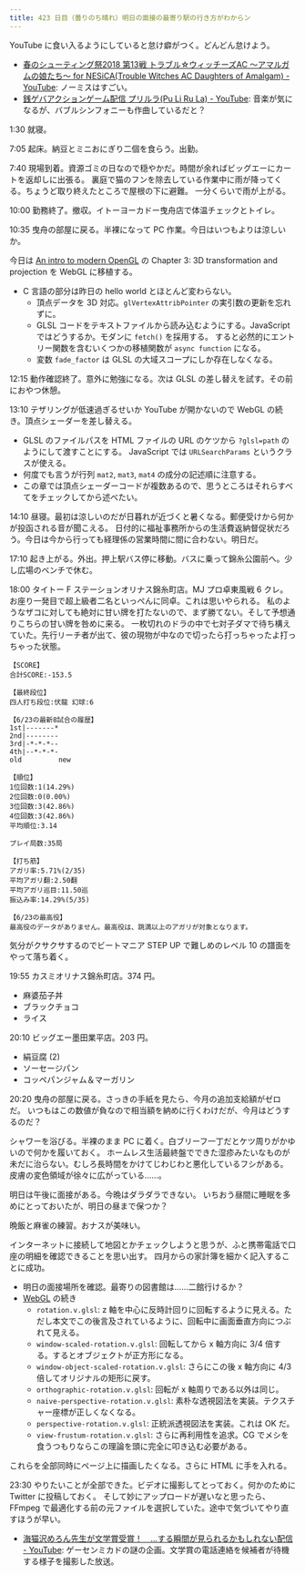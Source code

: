 ```yaml
---
title: 423 日目（曇りのち晴れ）明日の面接の最寄り駅の行き方がわからン
---
```


YouTube に食い入るようにしていると怠け癖がつく。どんどん怠けよう。

* [春のシューティング祭2018 第13戦 トラブル☆ウィッチーズAC ～アマルガムの娘たち～ for NESiCA(Trouble Witches AC Daughters of Amalgam) - YouTube](https://www.youtube.com/watch?v=dir6XJPeTVw):
  ノーミスはすごい。
* [銭ゲバアクションゲーム配信 プリルラ(Pu Li Ru La) - YouTube](https://www.youtube.com/watch?v=E2vup_czZc0):
  音楽が気になるが、バブルシンフォニーも作曲しているだと？

1:30 就寝。

7:05 起床。納豆とミニおにぎり二個を食らう。出勤。

7:40 現場到着。資源ゴミの日なので穏やかだ。時間が余ればビッグエーにカートを返却しに出張る。
裏庭で猫のフンを除去している作業中に雨が降ってくる。ちょうど取り終えたところで屋根の下に避難。
一分くらいで雨が上がる。

10:00 勤務終了。撤収。イトーヨーカドー曳舟店で体温チェックとトイレ。

10:35 曳舟の部屋に戻る。半裸になって PC 作業。今日はいつもよりは涼しいか。

今日は [An intro to modern OpenGL][joe] の Chapter 3: 3D transformation and projection を WebGL に移植する。

* C 言語の部分は昨日の hello world とほとんど変わらない。
  * 頂点データを 3D 対応。`glVertexAttribPointer` の実引数の更新を忘れずに。
  * GLSL コードをテキストファイルから読み込むようにする。JavaScript ではどうするか。モダンに `fetch()` を採用する。
    すると必然的にエントリー関数を含むいくつかの移植関数が `async function` になる。
  * 変数 `fade_factor` は GLSL の大域スコープにしか存在しなくなる。

12:15 動作確認終了。意外に勉強になる。次は GLSL の差し替えを試す。その前におやつ休憩。

13:10 テザリングが低速過ぎるせいか YouTube が開かないので WebGL の続き。頂点シェーダーを差し替える。

* GLSL のファイルパスを HTML ファイルの URL のケツから `?glsl=path` のようにして渡すことにする。
  JavaScript では `URLSearchParams` というクラスが使える。
* 何度でも言うが行列 `mat2`, `mat3`, `mat4` の成分の記述順に注意する。
* この章では頂点シェーダーコードが複数あるので、思うところはそれらすべてをチェックしてから述べたい。

14:10 昼寝。最初は涼しいのだが日暮れが近づくと暑くなる。郵便受けから何かが投函される音が聞こえる。
日付的に福祉事務所からの生活費返納督促状だろう。今日は今から行っても経理係の営業時間に間に合わない。明日だ。

17:10 起き上がる。外出。押上駅バス停に移動。バスに乗って錦糸公園前へ。少し広場のベンチで休む。

18:00 タイトー F ステーションオリナス錦糸町店。MJ プロ卓東風戦 6 クレ。
お座り一発目で超上級者二名といっぺんに同卓。これは思いやられる。
私のようなザコに対しても絶対に甘い牌を打たないので、まず勝てない。そして予想通りこちらの甘い牌を咎めに来る。
一枚切れのドラの中で七対子ダマで待ち構えていた。先行リーチ者が出て、彼の現物が中なので切ったら打っちゃったよ打っちゃった状態。

```text
【SCORE】
合計SCORE:-153.5

【最終段位】
四人打ち段位:伏龍 幻球:6

【6/23の最新8試合の履歴】
1st|-------*
2nd|--------
3rd|-*-*-*--
4th|--*-*-*-
old         new

【順位】
1位回数:1(14.29%)
2位回数:0(0.00%)
3位回数:3(42.86%)
4位回数:3(42.86%)
平均順位:3.14

プレイ局数:35局

【打ち筋】
アガリ率:5.71%(2/35)
平均アガリ翻:2.50翻
平均アガリ巡目:11.50巡
振込み率:14.29%(5/35)

【6/23の最高役】
最高役のデータがありません。最高役は、跳満以上のアガリが対象となります。
```

気分がクサクサするのでビートマニア STEP UP で難しめのレベル 10 の譜面をやって落ち着く。

19:55 カスミオリナス錦糸町店。374 円。

* 麻婆茄子丼
* ブラックチョコ
* ライス

20:10 ビッグエー墨田業平店。203 円。

* 絹豆腐 (2)
* ソーセージパン
* コッペパンジャム＆マーガリン

20:20 曳舟の部屋に戻る。さっきの手紙を見たら、今月の追加支給額がゼロだ。
いつもはこの数値が負なので相当額を納めに行くわけだが、今月はどうするのだ？

シャワーを浴びる。半裸のまま PC に着く。白ブリーフ一丁だとケツ周りがかゆいので何かを履いておく。
ホームレス生活最終盤でできた湿疹みたいなものが未だに治らない。むしろ長時間をかけてじわじわと悪化しているフシがある。
皮膚の変色領域が徐々に広がっている……。

明日は午後に面接がある。今晩はダラダラできない。
いちおう昼間に睡眠を多めにとっておいたが、明日の昼まで保つか？

晩飯と麻雀の練習。おナスが美味い。

インターネットに接続して地図とかチェックしようと思うが、ふと携帯電話で口座の明細を確認できることを思い出す。
四月からの家計簿を細かく記入することに成功。

* 明日の面接場所を確認。最寄りの図書館は……二館行けるか？
* [WebGL][joe] の続き
  * `rotation.v.glsl`: z 軸を中心に反時計回りに回転するように見える。ただし本文でこの後言及されているように、回転中に画面垂直方向につぶれて見える。
  * `window-scaled-rotation.v.glsl`: 回転してから x 軸方向に 3/4 倍する。するとオブジェクトが正方形になる。
  * `window-object-scaled-rotation.v.glsl`: さらにこの後 x 軸方向に 4/3 倍してオリジナルの矩形に戻す。
  * `orthographic-rotation.v.glsl`: 回転が x 軸周りである以外は同じ。
  * `naive-perspective-rotation.v.glsl`: 素朴な透視図法を実装。テクスチャー座標が正しくなくなる。
  * `perspective-rotation.v.glsl`: 正統派透視図法を実装。これは OK だ。
  * `view-frustum-rotation.v.glsl`: さらに再利用性を追求。CG でメシを食うつもりならこの理論を頭に完全に叩き込む必要がある。

これらを全部同時にページ上に描画したくなる。さらに HTML に手を入れる。

23:30 やりたいことが全部できた。ビデオに撮影してとっておく。何かのために Twitter に投稿しておく。
そして妙にアップロードが遅いなと思ったら、FFmpeg で最適化する前の元ファイルを選択していた。途中で気づいてやり直すほうが早い。

* [海猫沢めろん先生が文学賞受賞！　…する瞬間が見られるかもしれない配信 - YouTube](https://www.youtube.com/watch?v=vE3o0hBRW18):
  ゲーセンミカドの謎の企画。文学賞の電話連絡を候補者が待機する様子を撮影した放送。

[joe]: https://duriansoftware.com/joe/an-intro-to-modern-opengl.-chapter-3:-3d-transformation-and-projection
